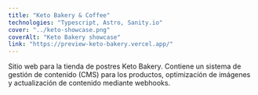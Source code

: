 ```yaml
---
title: "Keto Bakery & Coffee"
technologies: "Typescript, Astro, Sanity.io"
cover: "../keto-showcase.png"
coverAlt: "Keto Bakery showcase"
link: "https://preview-keto-bakery.vercel.app/"
---
```


Sitio web para la tienda de postres Keto Bakery. Contiene un sistema de gestión de contenido (CMS) para los productos, optimización de imágenes y actualización de contenido mediante webhooks.
